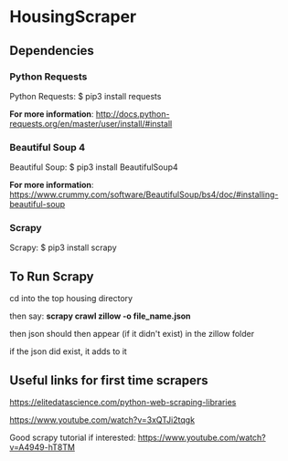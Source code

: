 # HousingScraper

## Dependencies

### Python Requests

Python Requests: $ pip3 install requests

**For more information**: http://docs.python-requests.org/en/master/user/install/#install

### Beautiful Soup 4

Beautiful Soup: $ pip3 install BeautifulSoup4

**For more information**: https://www.crummy.com/software/BeautifulSoup/bs4/doc/#installing-beautiful-soup

### Scrapy

Scrapy: $ pip3 install scrapy

## To Run Scrapy

cd into the top housing directory

then say: **scrapy crawl zillow -o file_name.json**

then json should then appear (if it didn't exist) in the zillow folder

if the json did exist, it adds to it

## Useful links for first time scrapers

https://elitedatascience.com/python-web-scraping-libraries

https://www.youtube.com/watch?v=3xQTJi2tqgk

Good scrapy tutorial if interested: https://www.youtube.com/watch?v=A4949-hT8TM
